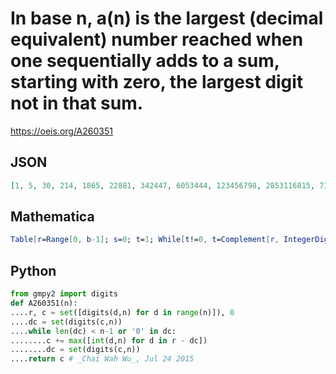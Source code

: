 # In base n, a\(n\) is the largest \(decimal equivalent\) number reached when one sequentially adds to a sum, starting with zero, the largest digit not in that sum\.
https://oeis.org/A260351
## JSON
```JSON
[1, 5, 30, 214, 1865, 22881, 342447, 6053444, 123456798, 2853116815, 73686782411, 2103299351346, 65751519678065, 2234152501943369, 81985529216487165, 3231407272993503256, 136146740744970718253, 6106233505124424781971, 290464265927977839351196]
```
## Mathematica
```Mathematica
Table[r=Range[0, b-1]; s=0; t=1; While[t!=0, t=Complement[r, IntegerDigits[s, b]][[-1]]; s=s+t]; s, {b, 2, 8}]
```
## Python
```Python
from gmpy2 import digits
def A260351(n):
....r, c = set([digits(d,n) for d in range(n)]), 0
....dc = set(digits(c,n))
....while len(dc) < n-1 or '0' in dc:
........c += max([int(d,n) for d in r - dc])
........dc = set(digits(c,n))
....return c # _Chai Wah Wu_, Jul 24 2015
```
